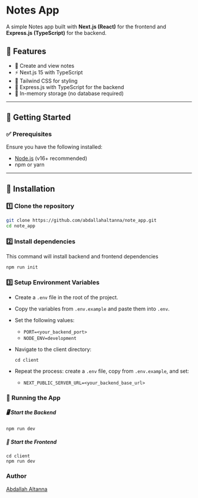 # Notes App

A simple Notes app built with **Next.js (React)** for the frontend and **Express.js (TypeScript)** for the backend.

## 🚀 Features

- 📝 Create and view notes
- ⚡ Next.js 15 with TypeScript
- 🎨 Tailwind CSS for styling
- 🚀 Express.js with TypeScript for the backend
- 💾 In-memory storage (no database required)

---

## 📌 Getting Started

### ✅ Prerequisites

Ensure you have the following installed:

- [Node.js](https://nodejs.org/) (v16+ recommended)
- npm or yarn

---

## 🔧 Installation

### 1️⃣ Clone the repository

```sh
git clone https://github.com/abdallahaltanna/note_app.git
cd note_app
```

### 2️⃣ Install dependencies

This command will install backend and frontend dependencies

```
npm run init
```

### 3️⃣ Setup Environment Variables

- Create a `.env` file in the root of the project.
- Copy the variables from `.env.example` and paste them into `.env`.
- Set the following values:
  - `PORT=<your_backend_port>`
  - `NODE_ENV=development`
- Navigate to the client directory:

  ```
  cd client
  ```

- Repeat the process: create a `.env` file, copy from `.env.example`, and set:

  - `NEXT_PUBLIC_SERVER_URL=<your_backend_base_url>`

### 🚀 Running the App

##### 🖥️ Start the Backend

```
npm run dev
```

##### 🎨 Start the Frontend

```
cd client
npm run dev
```

### Author

[Abdallah Altanna](https://github.com/abdallahaltanna)
